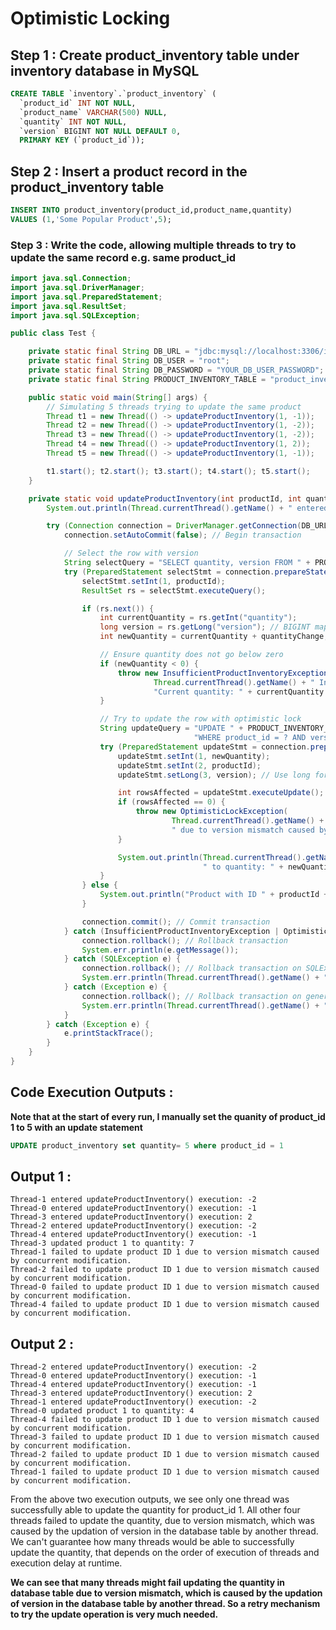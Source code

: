 # Optimistic Locking


## Step 1 : Create product_inventory table under inventory database in MySQL
```sql
CREATE TABLE `inventory`.`product_inventory` (
  `product_id` INT NOT NULL,
  `product_name` VARCHAR(500) NULL,
  `quantity` INT NOT NULL,
  `version` BIGINT NOT NULL DEFAULT 0,
  PRIMARY KEY (`product_id`));
```
## Step 2 : Insert a product record in the product_inventory table
```sql
INSERT INTO product_inventory(product_id,product_name,quantity)
VALUES (1,'Some Popular Product',5);
```

### Step 3 : Write the code, allowing multiple threads to try to update the same record e.g. same product_id
```java
import java.sql.Connection;
import java.sql.DriverManager;
import java.sql.PreparedStatement;
import java.sql.ResultSet;
import java.sql.SQLException;

public class Test {

    private static final String DB_URL = "jdbc:mysql://localhost:3306/inventory?useSSL=false";
    private static final String DB_USER = "root";
    private static final String DB_PASSWORD = "YOUR_DB_USER_PASSWORD";
    private static final String PRODUCT_INVENTORY_TABLE = "product_inventory";

    public static void main(String[] args) {
        // Simulating 5 threads trying to update the same product
        Thread t1 = new Thread(() -> updateProductInventory(1, -1));
        Thread t2 = new Thread(() -> updateProductInventory(1, -2));
        Thread t3 = new Thread(() -> updateProductInventory(1, -2));
        Thread t4 = new Thread(() -> updateProductInventory(1, 2));
        Thread t5 = new Thread(() -> updateProductInventory(1, -1));

        t1.start(); t2.start(); t3.start(); t4.start(); t5.start();
    }

    private static void updateProductInventory(int productId, int quantityChange) {
        System.out.println(Thread.currentThread().getName() + " entered updateProductInventory() execution: " + quantityChange);

        try (Connection connection = DriverManager.getConnection(DB_URL, DB_USER, DB_PASSWORD)) {
            connection.setAutoCommit(false); // Begin transaction

            // Select the row with version
            String selectQuery = "SELECT quantity, version FROM " + PRODUCT_INVENTORY_TABLE + " WHERE product_id = ?";
            try (PreparedStatement selectStmt = connection.prepareStatement(selectQuery)) {
                selectStmt.setInt(1, productId);
                ResultSet rs = selectStmt.executeQuery();

                if (rs.next()) {
                    int currentQuantity = rs.getInt("quantity");
                    long version = rs.getLong("version"); // BIGINT maps to long in Java
                    int newQuantity = currentQuantity + quantityChange;

                    // Ensure quantity does not go below zero
                    if (newQuantity < 0) {
                        throw new InsufficientProductInventoryException(
                                Thread.currentThread().getName() + " Insufficient inventory for product ID " + productId + ". " +
                                "Current quantity: " + currentQuantity + ", attempted change: " + quantityChange);
                    }

                    // Try to update the row with optimistic lock
                    String updateQuery = "UPDATE " + PRODUCT_INVENTORY_TABLE + " SET quantity = ?, version = version + 1 " +
                                         "WHERE product_id = ? AND version = ?";
                    try (PreparedStatement updateStmt = connection.prepareStatement(updateQuery)) {
                        updateStmt.setInt(1, newQuantity);
                        updateStmt.setInt(2, productId);
                        updateStmt.setLong(3, version); // Use long for BIGINT column

                        int rowsAffected = updateStmt.executeUpdate();
                        if (rowsAffected == 0) {
                            throw new OptimisticLockException(
                                    Thread.currentThread().getName() + " failed to update product ID " + productId + 
                                    " due to version mismatch caused by concurrent modification.");
                        }

                        System.out.println(Thread.currentThread().getName() + " updated product " + productId +
                                           " to quantity: " + newQuantity);
                    }
                } else {
                    System.out.println("Product with ID " + productId + " not found.");
                }

                connection.commit(); // Commit transaction
            } catch (InsufficientProductInventoryException | OptimisticLockException e) {
                connection.rollback(); // Rollback transaction
                System.err.println(e.getMessage());
            } catch (SQLException e) {
                connection.rollback(); // Rollback transaction on SQLException
                System.err.println(Thread.currentThread().getName() + " encountered a database error: " + e.getMessage());
            } catch (Exception e) {
                connection.rollback(); // Rollback transaction on generic errors
                System.err.println(Thread.currentThread().getName() + " encountered an error: " + e.getMessage());
            }
        } catch (Exception e) {
            e.printStackTrace();
        }
    }
}

```

## Code Execution Outputs :
**Note that at the start of every run, I manually set the quanity of product_id 1 to 5 with an update statement**
```sql
UPDATE product_inventory set quantity= 5 where product_id = 1
```

## Output 1 :
```
Thread-1 entered updateProductInventory() execution: -2
Thread-0 entered updateProductInventory() execution: -1
Thread-3 entered updateProductInventory() execution: 2
Thread-2 entered updateProductInventory() execution: -2
Thread-4 entered updateProductInventory() execution: -1
Thread-3 updated product 1 to quantity: 7
Thread-1 failed to update product ID 1 due to version mismatch caused by concurrent modification.
Thread-2 failed to update product ID 1 due to version mismatch caused by concurrent modification.
Thread-0 failed to update product ID 1 due to version mismatch caused by concurrent modification.
Thread-4 failed to update product ID 1 due to version mismatch caused by concurrent modification.
```
## Output 2 :
```
Thread-2 entered updateProductInventory() execution: -2
Thread-0 entered updateProductInventory() execution: -1
Thread-4 entered updateProductInventory() execution: -1
Thread-3 entered updateProductInventory() execution: 2
Thread-1 entered updateProductInventory() execution: -2
Thread-0 updated product 1 to quantity: 4
Thread-4 failed to update product ID 1 due to version mismatch caused by concurrent modification.
Thread-3 failed to update product ID 1 due to version mismatch caused by concurrent modification.
Thread-2 failed to update product ID 1 due to version mismatch caused by concurrent modification.
Thread-1 failed to update product ID 1 due to version mismatch caused by concurrent modification.
```
From the above two execution outputs, we see only one thread was successfully able to update the quantity for product_id 1. All other four threads failed to update the quantity, due to version mismatch,
which was caused by the updation of version in the database table by another thread. We can't guarantee how many threads would be able to successfully update the quantity, that depends on the order of execution of threads and execution delay at runtime.

**We can see that many threads might fail updating the quantity in database table due to version mismatch, which is caused by the updation of version in the database table by another thread. So a retry mechanism to try the update operation is very much needed.**


